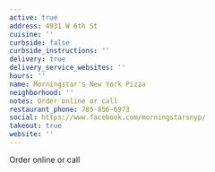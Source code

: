 ```yaml
---
active: true
address: 4931 W 6th St
cuisine: ''
curbside: false
curbside_instructions: ''
delivery: true
delivery_service_websites: ''
hours: ''
name: Morningstar's New York Pizza
neighborhood: ''
notes: Order online or call
restaurant_phone: 785-856-6973
social: https://www.facebook.com/morningstarsnyp/
takeout: true
website: ''
---
```


Order online or call